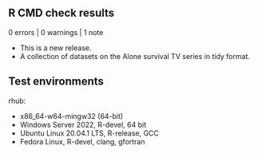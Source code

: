 ## R CMD check results

0 errors | 0 warnings | 1 note

* This is a new release.
* A collection of datasets on the Alone survival TV series in tidy format.

## Test environments

rhub: 
* x86_64-w64-mingw32 (64-bit)
* Windows Server 2022, R-devel, 64 bit
* Ubuntu Linux 20.04.1 LTS, R-release, GCC
* Fedora Linux, R-devel, clang, gfortran
